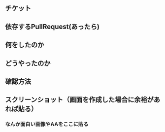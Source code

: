 ## チケット

## 依存するPullRequest(あったら)

## 何をしたのか

## どうやったのか

## 確認方法

## スクリーンショット（画面を作成した場合に余裕があれば貼る）

### なんか面白い画像やAAをここに貼る
